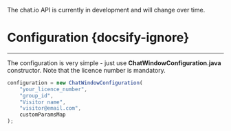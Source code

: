 <p class="docs-warning">The chat.io API is currently in development and will change over time.</p>

# Configuration {docsify-ignore}
___

The configuration is very simple - just use **ChatWindowConfiguration.java** constructor. Note that the licence number is mandatory.

```js
configuration = new ChatWindowConfiguration(
	"your_licence_number", 
	"group_id", 
	"Visitor name", 
	"visitor@email.com", 
	customParamsMap
);
```